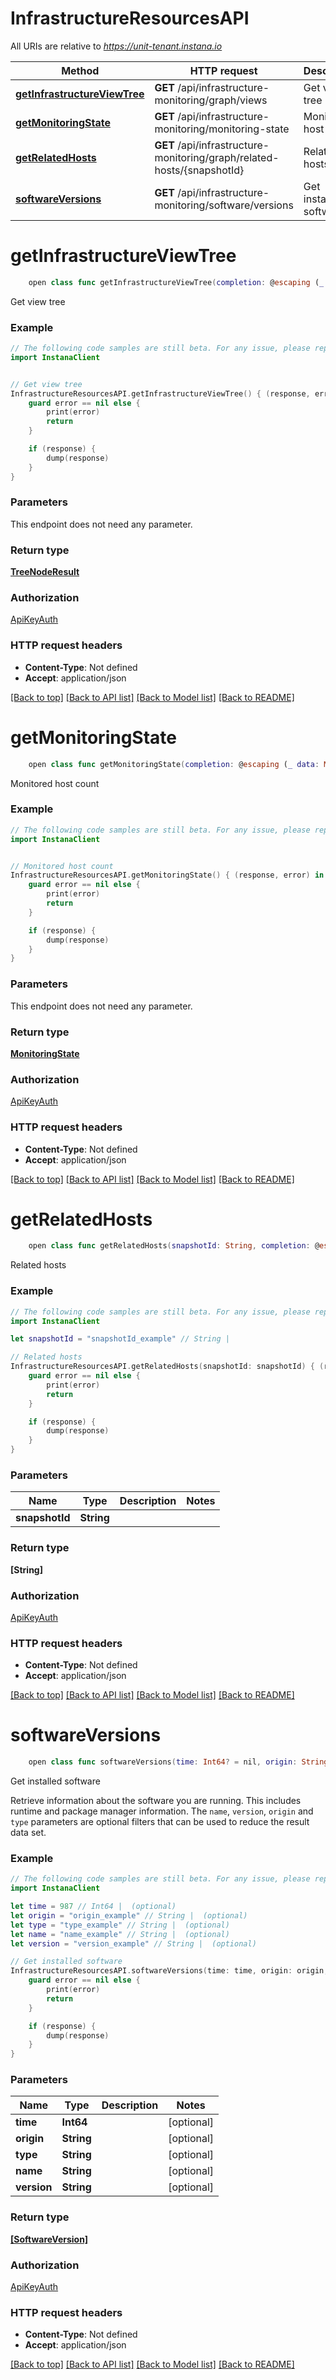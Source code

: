 # InfrastructureResourcesAPI

All URIs are relative to *https://unit-tenant.instana.io*

Method | HTTP request | Description
------------- | ------------- | -------------
[**getInfrastructureViewTree**](InfrastructureResourcesAPI.md#getinfrastructureviewtree) | **GET** /api/infrastructure-monitoring/graph/views | Get view tree
[**getMonitoringState**](InfrastructureResourcesAPI.md#getmonitoringstate) | **GET** /api/infrastructure-monitoring/monitoring-state | Monitored host count
[**getRelatedHosts**](InfrastructureResourcesAPI.md#getrelatedhosts) | **GET** /api/infrastructure-monitoring/graph/related-hosts/{snapshotId} | Related hosts
[**softwareVersions**](InfrastructureResourcesAPI.md#softwareversions) | **GET** /api/infrastructure-monitoring/software/versions | Get installed software


# **getInfrastructureViewTree**
```swift
    open class func getInfrastructureViewTree(completion: @escaping (_ data: TreeNodeResult?, _ error: Error?) -> Void)
```

Get view tree

### Example 
```swift
// The following code samples are still beta. For any issue, please report via http://github.com/OpenAPITools/openapi-generator/issues/new
import InstanaClient


// Get view tree
InfrastructureResourcesAPI.getInfrastructureViewTree() { (response, error) in
    guard error == nil else {
        print(error)
        return
    }

    if (response) {
        dump(response)
    }
}
```

### Parameters
This endpoint does not need any parameter.

### Return type

[**TreeNodeResult**](TreeNodeResult.md)

### Authorization

[ApiKeyAuth](../README.md#ApiKeyAuth)

### HTTP request headers

 - **Content-Type**: Not defined
 - **Accept**: application/json

[[Back to top]](#) [[Back to API list]](../README.md#documentation-for-api-endpoints) [[Back to Model list]](../README.md#documentation-for-models) [[Back to README]](../README.md)

# **getMonitoringState**
```swift
    open class func getMonitoringState(completion: @escaping (_ data: MonitoringState?, _ error: Error?) -> Void)
```

Monitored host count

### Example 
```swift
// The following code samples are still beta. For any issue, please report via http://github.com/OpenAPITools/openapi-generator/issues/new
import InstanaClient


// Monitored host count
InfrastructureResourcesAPI.getMonitoringState() { (response, error) in
    guard error == nil else {
        print(error)
        return
    }

    if (response) {
        dump(response)
    }
}
```

### Parameters
This endpoint does not need any parameter.

### Return type

[**MonitoringState**](MonitoringState.md)

### Authorization

[ApiKeyAuth](../README.md#ApiKeyAuth)

### HTTP request headers

 - **Content-Type**: Not defined
 - **Accept**: application/json

[[Back to top]](#) [[Back to API list]](../README.md#documentation-for-api-endpoints) [[Back to Model list]](../README.md#documentation-for-models) [[Back to README]](../README.md)

# **getRelatedHosts**
```swift
    open class func getRelatedHosts(snapshotId: String, completion: @escaping (_ data: [String]?, _ error: Error?) -> Void)
```

Related hosts

### Example 
```swift
// The following code samples are still beta. For any issue, please report via http://github.com/OpenAPITools/openapi-generator/issues/new
import InstanaClient

let snapshotId = "snapshotId_example" // String | 

// Related hosts
InfrastructureResourcesAPI.getRelatedHosts(snapshotId: snapshotId) { (response, error) in
    guard error == nil else {
        print(error)
        return
    }

    if (response) {
        dump(response)
    }
}
```

### Parameters

Name | Type | Description  | Notes
------------- | ------------- | ------------- | -------------
 **snapshotId** | **String** |  | 

### Return type

**[String]**

### Authorization

[ApiKeyAuth](../README.md#ApiKeyAuth)

### HTTP request headers

 - **Content-Type**: Not defined
 - **Accept**: application/json

[[Back to top]](#) [[Back to API list]](../README.md#documentation-for-api-endpoints) [[Back to Model list]](../README.md#documentation-for-models) [[Back to README]](../README.md)

# **softwareVersions**
```swift
    open class func softwareVersions(time: Int64? = nil, origin: String? = nil, type: String? = nil, name: String? = nil, version: String? = nil, completion: @escaping (_ data: [SoftwareVersion]?, _ error: Error?) -> Void)
```

Get installed software

Retrieve information about the software you are running. This includes runtime and package manager information.  The `name`, `version`, `origin` and `type` parameters are optional filters that can be used to reduce the result data set.

### Example 
```swift
// The following code samples are still beta. For any issue, please report via http://github.com/OpenAPITools/openapi-generator/issues/new
import InstanaClient

let time = 987 // Int64 |  (optional)
let origin = "origin_example" // String |  (optional)
let type = "type_example" // String |  (optional)
let name = "name_example" // String |  (optional)
let version = "version_example" // String |  (optional)

// Get installed software
InfrastructureResourcesAPI.softwareVersions(time: time, origin: origin, type: type, name: name, version: version) { (response, error) in
    guard error == nil else {
        print(error)
        return
    }

    if (response) {
        dump(response)
    }
}
```

### Parameters

Name | Type | Description  | Notes
------------- | ------------- | ------------- | -------------
 **time** | **Int64** |  | [optional] 
 **origin** | **String** |  | [optional] 
 **type** | **String** |  | [optional] 
 **name** | **String** |  | [optional] 
 **version** | **String** |  | [optional] 

### Return type

[**[SoftwareVersion]**](SoftwareVersion.md)

### Authorization

[ApiKeyAuth](../README.md#ApiKeyAuth)

### HTTP request headers

 - **Content-Type**: Not defined
 - **Accept**: application/json

[[Back to top]](#) [[Back to API list]](../README.md#documentation-for-api-endpoints) [[Back to Model list]](../README.md#documentation-for-models) [[Back to README]](../README.md)

